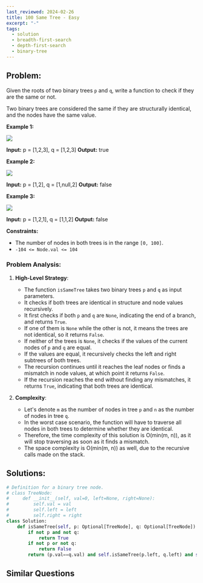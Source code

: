 ```yaml
---
last_reviewed: 2024-02-26
title: 100 Same Tree - Easy
excerpt: "-"
tags:
  - solution
  - breadth-first-search
  - depth-first-search
  - binary-tree
---
```

## Problem:
Given the roots of two binary trees `p` and `q`, write a function to check if they are the same or not.

Two binary trees are considered the same if they are structurally identical, and the nodes have the same value.

**Example 1:**

![](https://assets.leetcode.com/uploads/2020/12/20/ex1.jpg)

**Input:** p = [1,2,3], q = [1,2,3]
**Output:** true

**Example 2:**

![](https://assets.leetcode.com/uploads/2020/12/20/ex2.jpg)

**Input:** p = [1,2], q = [1,null,2]
**Output:** false

**Example 3:**

![](https://assets.leetcode.com/uploads/2020/12/20/ex3.jpg)

**Input:** p = [1,2,1], q = [1,1,2]
**Output:** false

**Constraints:**

- The number of nodes in both trees is in the range `[0, 100]`.
- `-104 <= Node.val <= 104`

### Problem Analysis:
1. **High-Level Strategy**:
    
    - The function `isSameTree` takes two binary trees `p` and `q` as input parameters.
    - It checks if both trees are identical in structure and node values recursively.
    - It first checks if both `p` and `q` are `None`, indicating the end of a branch, and returns `True`.
    - If one of them is `None` while the other is not, it means the trees are not identical, so it returns `False`.
    - If neither of the trees is `None`, it checks if the values of the current nodes of `p` and `q` are equal.
    - If the values are equal, it recursively checks the left and right subtrees of both trees.
    - The recursion continues until it reaches the leaf nodes or finds a mismatch in node values, at which point it returns `False`.
    - If the recursion reaches the end without finding any mismatches, it returns `True`, indicating that both trees are identical.
2. **Complexity**:
    
    - Let's denote `m` as the number of nodes in tree `p` and `n` as the number of nodes in tree `q`.
    - In the worst case scenario, the function will have to traverse all nodes in both trees to determine whether they are identical.
    - Therefore, the time complexity of this solution is O(min(m, n)), as it will stop traversing as soon as it finds a mismatch.
    - The space complexity is O(min(m, n)) as well, due to the recursive calls made on the stack.

## Solutions:

```python
# Definition for a binary tree node.
# class TreeNode:
#     def __init__(self, val=0, left=None, right=None):
#         self.val = val
#         self.left = left
#         self.right = right
class Solution:
    def isSameTree(self, p: Optional[TreeNode], q: Optional[TreeNode]) -> bool:
        if not p and not q:
            return True
        if not p or not q:
            return False
        return (p.val==q.val) and self.isSameTree(p.left, q.left) and self.isSameTree(p.right, q.right);
```

## Similar Questions
